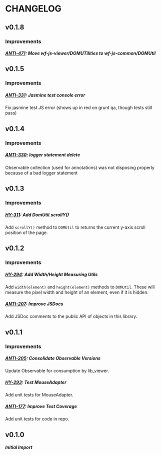 CHANGELOG
================================================================================

v0.1.8
------------------------------------------------------------------------------
### Improvements

##### [ANTI-471](https://jira.webfilings.com/browse/ANTI-471): Move wf-js-viewer/DOMUTilities to wf-js-common/DOMUtil


v0.1.5
-------------------------------------------------------------------------------

### Improvements

##### [ANTI-331](https://jira.webfilings.com/browse/ANTI-331): Jasmine test console error

Fix jasmine test JS error (shows up in red on grunt qa, though tests still pass)


v0.1.4
--------------------------------------------------------------------------------

### Improvements

##### [ANTI-330](https://jira.webfilings.com/browse/ANTI-330): logger statement delete

Observable collection (used for annotations) was not disposing properly because of a bad logger statement


v0.1.3
--------------------------------------------------------------------------------

### Improvements

##### [HY-311](https://jira.webfilings.com/browse/HY-311): Add DomUtil.scrollY()

Add `scrollY()` method to `DOMUtil` to returns the current y-axis scroll position of the page.


v0.1.2
--------------------------------------------------------------------------------

### Improvements

##### [HY-294](https://jira.webfilings.com/browse/HY-294): Add Width/Height Measuring Utils

Add `width(element)` and `height(element)` methods to `DOMUtil`.
These will measure the pixel width and height of an element, even if it is hidden.

##### [ANTI-207](https://jira.webfilings.com/browse/ANTI-207): Improve JSDocs

Add JSDoc comments to the public API of objects in this library.


v0.1.1
--------------------------------------------------------------------------------

### Improvements

##### [ANTI-205](https://jira.webfilings.com/browse/ANTI-205): Consolidate Observable Versions

Update Observable for consumption by lib_viewer.

##### [HY-293](https://jira.webfilings.com/browse/HY-293): Test MouseAdapter

Add unit tests for MouseAdapter.

##### [ANTI-177](https://jira.webfilings.com/browse/ANTI-177): Improve Test Coverage

Add unit tests for code in repo.


v0.1.0
--------------------------------------------------------------------------------

##### Initial Import
